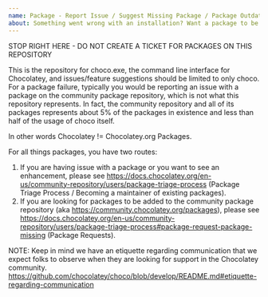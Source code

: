 ```yaml
---
name: Package - Report Issue / Suggest Missing Package / Package Outdated
about: Something went wrong with an installation? Want a package to be added to the community repository?
---
```


STOP RIGHT HERE - DO NOT CREATE A TICKET FOR PACKAGES ON THIS REPOSITORY

This is the repository for choco.exe, the command line interface for Chocolatey, and issues/feature suggestions should be limited to only choco. For a package failure, typically you would be reporting an issue with a package on the community package repository, which is not what this repository represents. In fact, the community repository and all of its packages represents about 5% of the packages in existence and less than half of the usage of choco itself.

  In other words Chocolatey != Chocolatey.org Packages.

For all things packages, you have two routes:

1. If you are having issue with a package or you want to see an enhancement, please see https://docs.chocolatey.org/en-us/community-repository/users/package-triage-process (Package Triage Process / Becoming a maintainer of existing packages).
2. If you are looking for packages to be added to the community package repository (aka https://community.chocolatey.org/packages), please see https://docs.chocolatey.org/en-us/community-repository/users/package-triage-process#package-request-package-missing (Package Requests).



NOTE: Keep in mind we have an etiquette regarding communication that we expect folks to observe when they are looking for support in the Chocolatey community. https://github.com/chocolatey/choco/blob/develop/README.md#etiquette-regarding-communication